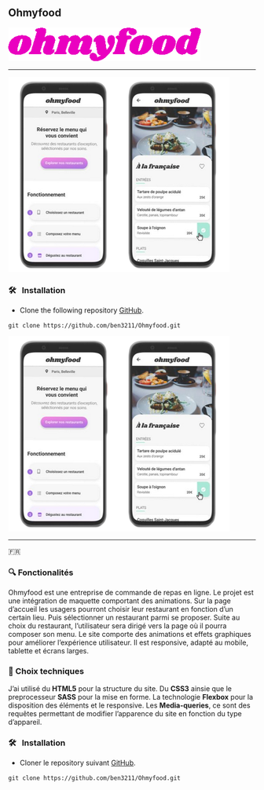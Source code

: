 ## Ohmyfood
![](img/ohmyfood_github.png)

***
![](img/ohmyfood_banner.png)

### 🛠️ &nbsp; Installation
* Clone the following repository [GitHub](https://github.com/ben3211/Ohmyfood.git).
```terminal
git clone https://github.com/ben3211/Ohmyfood.git
```

![](img/ohmyfood_banner.png)

***
:fr:  
### 🔍 Fonctionalités

Ohmyfood est une entreprise de commande de repas en ligne. Le projet est une intégration de maquette comportant des animations.
Sur la page d’accueil les usagers pourront choisir leur restaurant en fonction d’un certain lieu. Puis sélectionner un restaurant parmi se proposer. 
Suite au choix du restaurant, l’utilisateur sera dirigé vers la page où il pourra composer son menu. 
Le site comporte des animations et effets graphiques pour améliorer l’expérience utilisateur.
Il est responsive, adapté au mobile, tablette et écrans larges. 

### 🚀 Choix techniques

J’ai utilisé du **HTML5** pour la structure du site.
Du **CSS3** ainsie que le preprocesseur **SASS** pour la mise en forme.
La technologie **Flexbox** pour la disposition des éléments et le responsive.
Les **Media-queries**, ce sont des requêtes permettant de modifier l’apparence du site en fonction du type d’appareil.

### 🛠️ &nbsp; Installation
* Cloner le repository suivant [GitHub](https://github.com/ben3211/Ohmyfood.git).
```terminal
git clone https://github.com/ben3211/Ohmyfood.git
```
